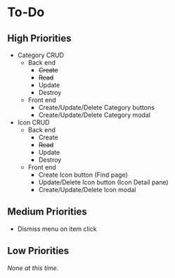 # To-Do

## High Priorities

- Category CRUD
  - Back end
    - ~~Create~~
    - ~~Read~~
    - Update
    - Destroy
  - Front end
    - Create/Update/Delete Category buttons
    - Create/Update/Delete Category modal
- Icon CRUD
  - Back end
    - Create
    - ~~Read~~
    - Update
    - Destroy
  - Front end
    - Create Icon button (Find page)
    - Update/Delete Icon button (Icon Detail pane)
    - Create/Update/Delete Icon modal

## Medium Priorities

- Dismiss menu on item click

## Low Priorities

_None at this time._

